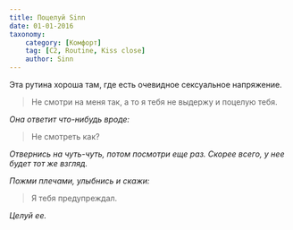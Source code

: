 ```yaml
---
title: Поцелуй Sinn
date: 01-01-2016
taxonomy:
    category: [Комфорт]
	tag: [C2, Routine, Kiss close]
	author: Sinn
---
```


Эта рутина хороша там, где есть очевидное сексуальное напряжение.

> Не смотри на меня так, а то я тебя не выдержу и поцелую тебя.

*Она ответит что-нибудь вроде:*

> Не смотреть как?

*Отвернись на чуть-чуть, потом посмотри еще раз. Скорее всего, у нее будет тот же взгляд.*

*Пожми плечами, улыбнись и скажи:*

> Я тебя предупреждал.

*Целуй ее.*